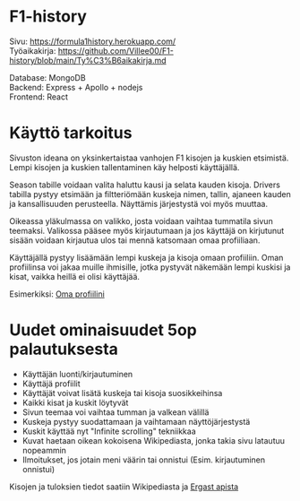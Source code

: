# F1-history

Sivu: https://formula1history.herokuapp.com/ <br/>
Työaikakirja: https://github.com/Villee00/F1-history/blob/main/Ty%C3%B6aikakirja.md 

Database: MongoDB <br/>
Backend: Express + Apollo + nodejs <br/>
Frontend: React <br/>

# Käyttö tarkoitus
Sivuston ideana on yksinkertaistaa vanhojen F1 kisojen ja kuskien etsimistä. Lempi kisojen ja kuskien tallentaminen käy helposti käyttäjällä.

Season tabille voidaan valita haluttu kausi ja selata kauden kisoja. 
Drivers tabilla pystyy etsimään ja filtteriömään kuskeja nimen, tallin, ajaneen kauden ja kansallisuuden perusteella. Näyttämis järjestystä voi myös muuttaa.

Oikeassa yläkulmassa on valikko, josta voidaan vaihtaa tummatila sivun teemaksi. Valikossa pääsee myös kirjautumaan ja jos käyttäjä on kirjutunut sisään voidaan kirjautua ulos tai mennä katsomaan omaa profiiliaan. 

Käyttäjällä pystyy lisäämään lempi kuskeja ja kisoja omaan profiiliin. Oman profiilinsa voi jakaa muille ihmisille, jotka pystyvät näkemään lempi kuskisi ja kisat, vaikka heillä ei olisi käyttäjää.

Esimerkiksi: [Oma profiilini](https://formula1history.herokuapp.com/ville "Oma profiilini")

# Uudet ominaisuudet 5op palautuksesta
- Käyttäjän luonti/kirjautuminen
- Käyttäjä profiilit
- Käyttäjät voivat lisätä kuskeja tai kisoja suosikkeihinsa
- Kaikki kisat ja kuskit löytyvät
- Sivun teemaa voi vaihtaa tumman ja valkean välillä
- Kuskeja pystyy suodattamaan ja vaihtamaan näyttöjärjestystä
- Kuskit käyttää nyt "Infinite scrolling" tekniikkaa
- Kuvat haetaan oikean kokoisena Wikipediasta, jonka takia sivu latautuu nopeammin
- Ilmoitukset, jos jotain meni väärin tai onnistui (Esim. kirjautuminen onnistui)


Kisojen ja tuloksien tiedot saatiin Wikipediasta ja [Ergast apista](https://ergast.com/mrd/ "Ergast apista")
